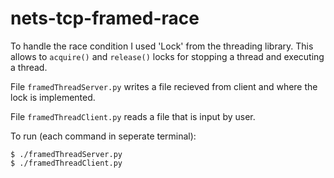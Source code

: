 # nets-tcp-framed-race

To handle the race condition I used 'Lock' from the threading library. This allows to `acquire()` and `release()` locks for stopping a thread and executing a thread.

File `framedThreadServer.py` writes a file recieved from client and where the lock is implemented.

File `framedThreadClient.py` reads a file that is input by user.

To run (each command in seperate terminal):

	$ ./framedThreadServer.py
	$ ./framedThreadClient.py
